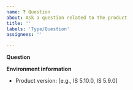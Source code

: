 ```yaml
---
name: ❓ Question
about: Ask a question related to the product
title: ''
labels: 'Type/Question'
assignees: ''

---
```


**Question**
<!-- A clear and concise description of the question. e.g., How can I [...] -->

**Environment information** 
 - Product version: [e.g., IS 5.10.0, IS 5.9.0]
